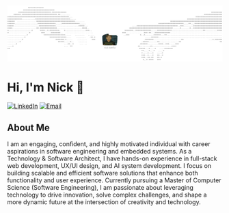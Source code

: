 ![Header Image](topimage.png)

# Hi, I'm Nick 👋

[![LinkedIn](https://img.shields.io/badge/LinkedIn-Connect-blue?style=for-the-badge&logo=linkedin)](https://www.linkedin.com/in/nicholas-battle1/)
[![Email](https://img.shields.io/badge/Email-Contact-red?style=for-the-badge&logo=gmail)](mailto:nick.battle7@hotmail.com)

## About Me

I am an engaging, confident, and highly motivated individual with career aspirations in software engineering and embedded systems. As a Technology & Software Architect, I have hands-on experience in full-stack web development, UX/UI design, and AI system development. I focus on building scalable and efficient software solutions that enhance both functionality and user experience. Currently pursuing a Master of Computer Science (Software Engineering), I am passionate about leveraging technology to drive innovation, solve complex challenges, and shape a more dynamic future at the intersection of creativity and technology.
